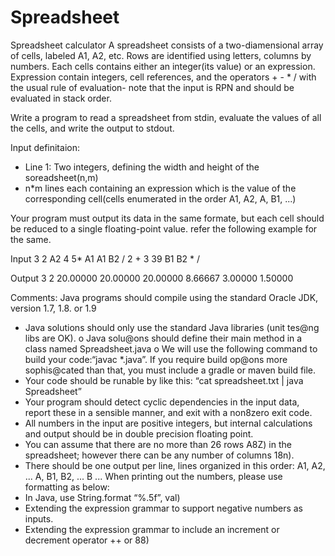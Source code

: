 # Spreadsheet
Spreadsheet calculator
A spreadsheet consists of a two-diamensional array of cells, labeled A1, A2, etc. 
Rows are identified using letters, columns by numbers. 
Each cells contains either an integer(its value) or an expression.
Expression contain integers, cell references, and the operators + - * / with the usual rule of evaluation- note that the input is RPN and should be evaluated in stack order.

Write a program to read a spreadsheet from stdin,
evaluate the values of all the cells, and write the output to stdout.

Input definitaion:
* Line 1: Two integers, defining the width and height of the soreadsheet(n,m)
* n*m lines each containing an expression which is the value of the corresponding cell(cells enumerated in the order A1, A2, A<n>, B1, ...)

Your program must output its data in the same formate, but each cell should be reduced to a single floating-point value. refer the following example for the same.

Input
3 2 
A2 
4 5* 
A1
A1 B2 / 2 +
3
39 B1 B2 * /

Output
3 2 
20.00000 
20.00000 
20.00000 
8.66667 
3.00000 
1.50000

Comments: 
Java programs should compile using the standard Oracle JDK, version 1.7, 1.8. or 1.9
* Java solutions should only use the standard Java libraries (unit tes@ng libs are OK). o Java solu@ons should define their main method in a class named Spreadsheet.java o We will use the following command to build your code:“javac *.java”. If you
require build op@ons more sophis@cated than that, you must include a gradle
or maven build file.
* Your code should be runable by like this: “cat spreadsheet.txt | java Spreadsheet”
* Your program should detect cyclic dependencies in the input data, report these in a  sensible manner, and exit with a non8zero exit code. 
* All numbers in the input are positive integers, but internal calculations and output  should be in double precision floating point. 
* You can assume that there are no more than 26 rows  A8Z) in the spreadsheet; however  there can be any number of columns  18n). 
* There should be one output per line, lines organized in this order: A1, A2, ... A<n>, B1,  B2, ... B<n> ... When printing out the numbers, please use formatting as below: 
* In Java, use String.format “%.5f”, val)  
* Extending the expression grammar to support negative numbers as inputs.
* Extending the expression grammar to include an increment or decrement operator  ++ or 88) 
